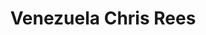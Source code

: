 ---
    title: Venezuela Chris Rees
    slug: Venezuela-Chris-Rees
    description:
    code: Venezuela-Chris-Rees
    image: https://cmdiy-archive.s3.us-east-1.amazonaws.com/adverts/images/Venezuela+Chris+Rees.jpeg
    download: https://cmdiy-archive.s3.us-east-1.amazonaws.com/adverts/documents/Venezuela+Chris+Rees.pdf
---